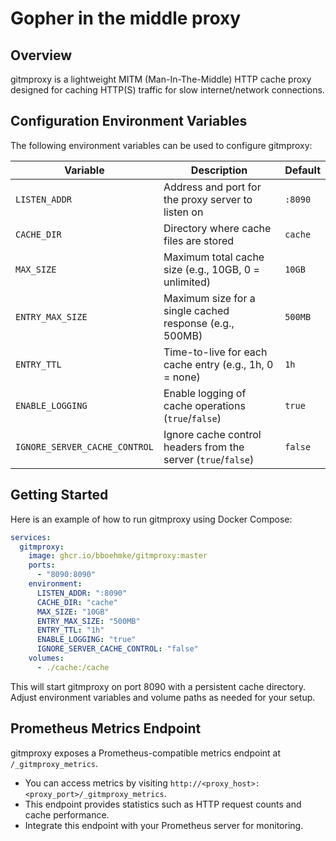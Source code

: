 # Gopher in the middle proxy

## Overview

gitmproxy is a lightweight MITM (Man-In-The-Middle) HTTP cache proxy designed for
caching HTTP(S) traffic for slow internet/network connections.


## Configuration Environment Variables

The following environment variables can be used to configure gitmproxy:

| Variable           | Description                                             | Default   |
|--------------------|---------------------------------------------------------|-----------|
| `LISTEN_ADDR`      | Address and port for the proxy server to listen on      | `:8090`   |
| `CACHE_DIR`        | Directory where cache files are stored                  | `cache`   |
| `MAX_SIZE`         | Maximum total cache size (e.g., 10GB, 0 = unlimited)    | `10GB`    |
| `ENTRY_MAX_SIZE`   | Maximum size for a single cached response (e.g., 500MB) | `500MB`   |
| `ENTRY_TTL`        | Time-to-live for each cache entry (e.g., 1h, 0 = none)  | `1h`      |
| `ENABLE_LOGGING`   | Enable logging of cache operations (`true`/`false`)     | `true`    |
| `IGNORE_SERVER_CACHE_CONTROL` | Ignore cache control headers from the server (`true`/`false`) | `false`   |

## Getting Started

Here is an example of how to run gitmproxy using Docker Compose:

```yaml
services:
  gitmproxy:
    image: ghcr.io/bboehmke/gitmproxy:master
    ports:
      - "8090:8090"
    environment:
      LISTEN_ADDR: ":8090"
      CACHE_DIR: "cache"
      MAX_SIZE: "10GB"
      ENTRY_MAX_SIZE: "500MB"
      ENTRY_TTL: "1h"
      ENABLE_LOGGING: "true"
      IGNORE_SERVER_CACHE_CONTROL: "false"
    volumes:
      - ./cache:/cache
```

This will start gitmproxy on port 8090 with a persistent cache directory. Adjust environment variables and volume paths as needed for your setup.

## Prometheus Metrics Endpoint

gitmproxy exposes a Prometheus-compatible metrics endpoint at `/_gitmproxy_metrics`.

- You can access metrics by visiting `http://<proxy_host>:<proxy_port>/_gitmproxy_metrics`.
- This endpoint provides statistics such as HTTP request counts and cache performance.
- Integrate this endpoint with your Prometheus server for monitoring.
